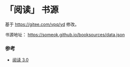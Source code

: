 # 「阅读」 书源

基于 https://gitee.com/vpq/yd 修改。

书源地址： https://someok.github.io/booksources/data.json

### 参考

-   [阅读 3.0](https://github.com/gedoor/legado)
